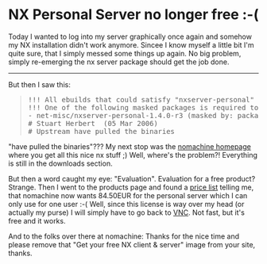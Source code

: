 # NX Personal Server no longer free :-(

Today I wanted to log into my server graphically once again and somehow my NX installation didn't work anymore. Sincee I know myself a little bit I'm quite sure, that I simply messed some things up again. No big problem, simply re-emerging the nx server package should get the job done. 

-------------------------------

But then I saw this:

<blockquote><pre>
!!! All ebuilds that could satisfy "nxserver-personal" have been masked.
!!! One of the following masked packages is required to complete your request:
- net-misc/nxserver-personal-1.4.0-r3 (masked by: package.mask)
# Stuart Herbert <stuart@gentoo.org> (05 Mar 2006)
# Upstream have pulled the binaries
</pre></blockquote>

"have pulled the binaries"??? My next stop was the [nomachine homepage](http://www.nomachine.com) where you get all this nice nx stuff ;) Well, where's the problem?! Everything is still in the downloads section.

But then a word caught my eye: "Evaluation". Evaluation for a free product? Strange. Then I went to the products page and found a [price list](http://www.nomachine.com/products_available.php) telling me, that nomachine now wants 84.50EUR for the personal server which I can only use for one user :-( Well, since this license is way over my head (or actually my purse) I will simply have to go back to [VNC](http://en.wikipedia.org/wiki/VNC). Not fast, but it's free and it works. 

And to the folks over there at nomachine: Thanks for the nice time and please remove that "Get your free NX client &amp; server" image from your site, thanks.